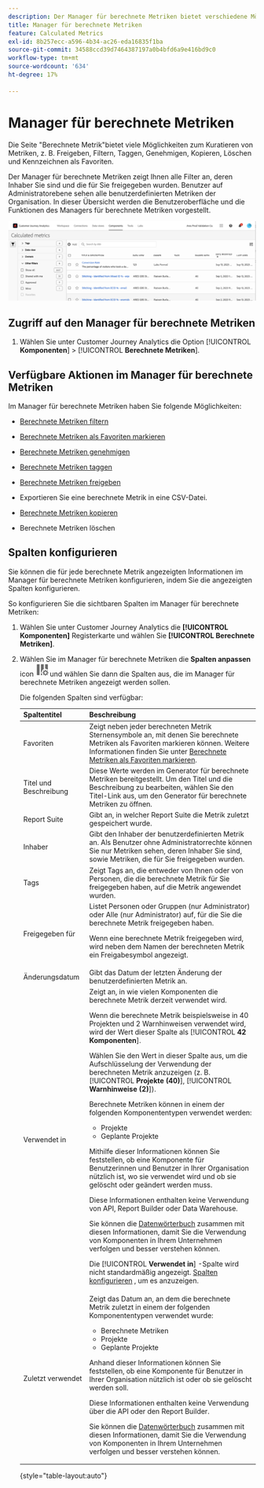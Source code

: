```yaml
---
description: Der Manager für berechnete Metriken bietet verschiedene Möglichkeiten zum Kuratieren von Metriken, wie das Freigeben, Filtern, Taggen, Genehmigen, Kopieren, Löschen und Kennzeichnen als Favoriten.
title: Manager für berechnete Metriken
feature: Calculated Metrics
exl-id: 8b257ecc-a596-4b34-ac26-eda16835f1ba
source-git-commit: 34588ccd39d7464387197a0b4bfd6a9e416bd9c0
workflow-type: tm+mt
source-wordcount: '634'
ht-degree: 17%

---
```


# Manager für berechnete Metriken

Die Seite &quot;Berechnete Metrik&quot;bietet viele Möglichkeiten zum Kuratieren von Metriken, z. B. Freigeben, Filtern, Taggen, Genehmigen, Kopieren, Löschen und Kennzeichnen als Favoriten.

Der Manager für berechnete Metriken zeigt Ihnen alle Filter an, deren Inhaber Sie sind und die für Sie freigegeben wurden. Benutzer auf Administratorebene sehen alle benutzerdefinierten Metriken der Organisation. In dieser Übersicht werden die Benutzeroberfläche und die Funktionen des Managers für berechnete Metriken vorgestellt.

![](assets/calc-metric-manager.png)

## Zugriff auf den Manager für berechnete Metriken

1. Wählen Sie unter Customer Journey Analytics die Option [!UICONTROL **Komponenten**] > [!UICONTROL **Berechnete Metriken**].

## Verfügbare Aktionen im Manager für berechnete Metriken

Im Manager für berechnete Metriken haben Sie folgende Möglichkeiten:

* [Berechnete Metriken filtern](/help/components/calc-metrics/cm-workflow/cm-filter.md)

* [Berechnete Metriken als Favoriten markieren](/help/components/calc-metrics/cm-workflow/cm-favorite.md)

* [Berechnete Metriken genehmigen](/help/components/calc-metrics/cm-workflow/cm-approving.md)

* [Berechnete Metriken taggen](/help/components/calc-metrics/cm-workflow/cm-tagging.md)

* [Berechnete Metriken freigeben](/help/components/calc-metrics/cm-workflow/cm-sharing.md)

* Exportieren Sie eine berechnete Metrik in eine CSV-Datei.

* [Berechnete Metriken kopieren](/help/components/calc-metrics/cm-workflow/cm-copy.md)

* Berechnete Metriken löschen

## Spalten konfigurieren

Sie können die für jede berechnete Metrik angezeigten Informationen im Manager für berechnete Metriken konfigurieren, indem Sie die angezeigten Spalten konfigurieren.

So konfigurieren Sie die sichtbaren Spalten im Manager für berechnete Metriken:

1. Wählen Sie unter Customer Journey Analytics die **[!UICONTROL Komponenten]** Registerkarte und wählen Sie **[!UICONTROL Berechnete Metriken]**.

1. Wählen Sie im Manager für berechnete Metriken die **Spalten anpassen** icon ![Symbol &quot;Spalten anpassen&quot;](assets/customize-columns-icon.png)und wählen Sie dann die Spalten aus, die im Manager für berechnete Metriken angezeigt werden sollen.

   Die folgenden Spalten sind verfügbar:

   | Spaltentitel | Beschreibung |
   |---|---|
   | Favoriten | Zeigt neben jeder berechneten Metrik Sternensymbole an, mit denen Sie berechnete Metriken als Favoriten markieren können. Weitere Informationen finden Sie unter [Berechnete Metriken als Favoriten markieren](/help/components/calc-metrics/cm-workflow/cm-favorite.md). |
   | Titel und Beschreibung | Diese Werte werden im Generator für berechnete Metriken bereitgestellt. Um den Titel und die Beschreibung zu bearbeiten, wählen Sie den Titel-Link aus, um den Generator für berechnete Metriken zu öffnen. |
   | Report Suite | Gibt an, in welcher Report Suite die Metrik zuletzt gespeichert wurde. |
   | Inhaber | Gibt den Inhaber der benutzerdefinierten Metrik an. Als Benutzer ohne Administratorrechte können Sie nur Metriken sehen, deren Inhaber Sie sind, sowie Metriken, die für Sie freigegeben wurden. |
   | Tags | Zeigt Tags an, die entweder von Ihnen oder von Personen, die die berechnete Metrik für Sie freigegeben haben, auf die Metrik angewendet wurden. |
   | Freigegeben für | Listet Personen oder Gruppen (nur Administrator) oder Alle (nur Administrator) auf, für die Sie die berechnete Metrik freigegeben haben. <p>Wenn eine berechnete Metrik freigegeben wird, wird neben dem Namen der berechneten Metrik ein Freigabesymbol angezeigt.</p> |
   | Änderungsdatum | Gibt das Datum der letzten Änderung der benutzerdefinierten Metrik an. |
   | Verwendet in | Zeigt an, in wie vielen Komponenten die berechnete Metrik derzeit verwendet wird. <p>Wenn die berechnete Metrik beispielsweise in 40 Projekten und 2 Warnhinweisen verwendet wird, wird der Wert dieser Spalte als [!UICONTROL **42 Komponenten**].</p> <p>Wählen Sie den Wert in dieser Spalte aus, um die Aufschlüsselung der Verwendung der berechneten Metrik anzuzeigen (z. B. [!UICONTROL **Projekte (40)**], [!UICONTROL **Warnhinweise (2)**]).</p><p>Berechnete Metriken können in einem der folgenden Komponententypen verwendet werden:</p> <ul><li>Projekte</li><li>Geplante Projekte</li></ul><p>Mithilfe dieser Informationen können Sie feststellen, ob eine Komponente für Benutzerinnen und Benutzer in Ihrer Organisation nützlich ist, wo sie verwendet wird und ob sie gelöscht oder geändert werden muss.</p><p>Diese Informationen enthalten keine Verwendung von API, Report Builder oder Data Warehouse.</p><p>Sie können die [Datenwörterbuch](/help/components/data-dictionary/data-dictionary-overview.md) zusammen mit diesen Informationen, damit Sie die Verwendung von Komponenten in Ihrem Unternehmen verfolgen und besser verstehen können.</p><p>Die [!UICONTROL **Verwendet in**] -Spalte wird nicht standardmäßig angezeigt. [Spalten konfigurieren](#configure-columns) , um es anzuzeigen.</p> |
   | Zuletzt verwendet | Zeigt das Datum an, an dem die berechnete Metrik zuletzt in einem der folgenden Komponententypen verwendet wurde: <ul><li>Berechnete Metriken </li><li>Projekte</li><li>Geplante Projekte</li></ul> <p>Anhand dieser Informationen können Sie feststellen, ob eine Komponente für Benutzer in Ihrer Organisation nützlich ist oder ob sie gelöscht werden soll.</p><p>Diese Informationen enthalten keine Verwendung über die API oder den Report Builder.</p><p>Sie können die [Datenwörterbuch](/help/components/data-dictionary/data-dictionary-overview.md) zusammen mit diesen Informationen, damit Sie die Verwendung von Komponenten in Ihrem Unternehmen verfolgen und besser verstehen können. |

   {style="table-layout:auto"}

